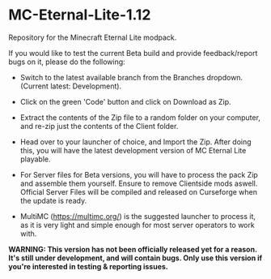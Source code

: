 # MC-Eternal-Lite-1.12
Repository for the Minecraft Eternal Lite modpack.

If you would like to test the current Beta build and provide feedback/report bugs on it, please do the following:
- Switch to the latest available branch from the Branches dropdown. (Current latest: Development).
- Click on the green 'Code' button and click on Download as Zip.
- Extract the contents of the Zip file to a random folder on your computer, and re-zip just the contents of the Client folder.
- Head over to your launcher of choice, and Import the Zip. After doing this, you will have the latest development version of MC Eternal Lite playable.

- For Server files for Beta versions, you will have to process the pack Zip and assemble them yourself. Ensure to remove Clientside mods aswell. Official Server Files will be compiled and released on Curseforge when the update is ready.
- MultiMC (https://multimc.org/) is the suggested launcher to process it, as it is very light and simple enough for most server operators to work with.

**WARNING: This version has not been officially released yet for a reason. It's still under development, and will contain bugs. Only use this version if you're interested in testing & reporting issues.**
